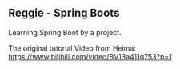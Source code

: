 ## Reggie - Spring Boots

Learning Spring Boot by a project.

The original tutorial Video from Heima: <https://www.bilibili.com/video/BV13a411q753?p=1>